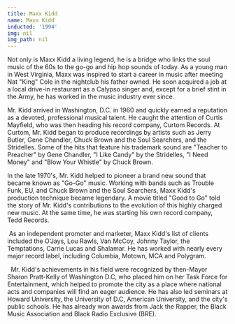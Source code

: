 ```yaml
---
title: Maxx Kidd
name: Maxx Kidd
inducted: '1994'
img: nil
img_path: nil
---
```


Not only is Maxx Kidd a living legend, he is a bridge who links the soul music of the 60s to the go-go and hip hop sounds of today. As a young man in West Virginia, Maxx was inspired to start a career in music after meeting Nat "King" Cole in the nightclub his father owned. He soon acquired a job at a local drive-in restaurant as a Calypso singer and, except for a brief stint in the Army, he has worked in the music industry ever since.   

Mr. Kidd arrived in Washington, D.C. in 1960 and quickly earned a reputation as a devoted, professional musical talent. He caught the attention of Curtis Mayfield, who was then heading his record company, Curtom Records. At Curtom, Mr. Kidd began to produce recordings by artists such as Jerry Butler, Gene Chandler, Chuck Brown and the Soul Searchers, and the Stridelles. Some of the hits that feature his trademark sound are "Teacher to Preacher" by Gene Chandler, "I Like Candy" by the Stridelles, "I Need Money" and "Blow Your Whistle" by Chuck Brown.   

In the late 1970's, Mr. Kidd helped to pioneer a brand new sound that became known as "Go-Go" music. Working with bands such as Trouble Funk, EU, and Chuck Brown and the Soul Searchers, Maxx Kidd's production technique became legendary. A movie titled "Good to Go" told the story of Mr. Kidd's contributions to the evolution of this highly charged new music. At the same time, he was starting his own record company, Tedd Records.

 As an independent promoter and marketer, Maxx Kidd's list of clients included the O'Jays, Lou Rawls, Van McCoy, Johnny Taylor, the Temptations, Carrie Lucas and Shalamar. He has worked with nearly every major record label, including Columbia, Motown, MCA and Polygram.

  Mr. Kidd's achievements in his field were recognized by then-Mayor Sharon Pratt-Kelly of Washington D.C, who placed him on her Task Force for Entertainment, which helped to promote the city as a place where national acts and companies will find an eager audience.  He has also led seminars at Howard University, the University of D.C, American University, and the city's public schools. He has already won awards from Jack the Rapper, the Black Music Association and Black Radio Exclusive (BRE). 
